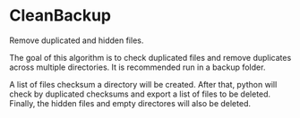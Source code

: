 # CleanBackup

Remove duplicated and hidden files.

The goal of this algorithm is to check duplicated files and
remove duplicates across multiple directories. It is recommended
run in a backup folder.

A list of files checksum a directory will be created.
After that, python will check by duplicated checksums and export
a list of files to be deleted. Finally, the hidden files and empty
directores will also be deleted.
